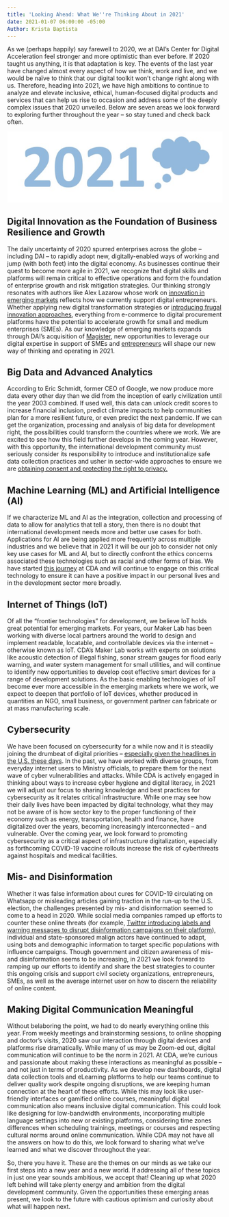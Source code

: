 ```yaml
---
title: 'Looking Ahead: What We''re Thinking About in 2021'
date: 2021-01-07 06:00:00 -05:00
Author: Krista Baptista
---
```


As we (perhaps happily) say farewell to 2020, we at DAI’s Center for Digital Acceleration feel stronger and more optimistic than ever before. If 2020 taught us anything, it is that adaptation is key. The events of the last year have changed almost every aspect of how we think, work and live, and we would be naïve to think that our digital toolkit won’t change right along with us. Therefore, heading into 2021, we have high ambitions to continue to analyze and elevate inclusive, ethical, human-focused digital products and services that can help us rise to occasion and address some of the deeply complex issues that 2020 unveiled. Below are seven areas we look forward to exploring further throughout the year – so stay tuned and check back often.

<!--more-->

![2021.jpg](/uploads/2021.jpg)

## Digital Innovation as the Foundation of Business Resilience and Growth

The daily uncertainty of 2020 spurred enterprises across the globe – including DAI – to rapidly adopt new, digitally-enabled ways of working and jump (with both feet) into the digital economy. As businesses continue their quest to become more agile in 2021, we recognize that digital skills and platforms will remain critical to effective operations and form the foundation of enterprise growth and risk mitigation strategies. Our thinking strongly resonates with authors like Alex Lazarow whose work on [innovation in emerging markets](https://hbr.org/2020/10/startups-its-time-to-think-like-camels-not-unicorns) reflects how we currently support digital entrepreneurs. Whether applying new digital transformation strategies or [introducing frugal innovation approaches](https://ssir.org/articles/entry/frugal_innovation_for_todays_and_tomorrows_crises), everything from e-commerce to digital procurement platforms have the potential to accelerate growth for small and medium enterprises (SMEs). As our knowledge of emerging markets expands through DAI’s acquisition of [Magister,](https://www.dai.com/news/dai-magister-the-leading-capital-advisor-and-investment-bank-for-international-and-emerging-markets) new opportunities to leverage our digital expertise in support of SMEs and [entrepreneurs](https://dai-global-developments.com/articles/commercializing-agricultural-innovations-in-the-age-of-covid-19) will shape our new way of thinking and operating in 2021.

## Big Data and Advanced Analytics

According to Eric Schmidt, former CEO of Google, we now produce more data every other day than we did from the inception of early civilization until the year 2003 combined. If used well, this data can unlock credit scores to increase financial inclusion, predict climate impacts to help communities plan for a more resilient future, or even predict the next pandemic. If we can get the organization, processing and analysis of big data for development right, the possibilities could transform the countries where we work. We are excited to see how this field further develops in the coming year. However, with this opportunity, the international development community must seriously consider its responsibility to introduce and institutionalize safe data collection practices and usher in sector-wide approaches to ensure we are [obtaining consent and protecting the right to privacy.](https://dai-global-digital.com/consent-to-data-processing-in-humanitarian-and-development-contexts-part-one.html)

## Machine Learning (ML) and Artificial Intelligence (AI)

If we characterize ML and AI as the integration, collection and processing of data to allow for analytics that tell a story, then there is no doubt that international development needs more and better use cases for both. Applications for AI are being applied more frequently across multiple industries and we believe that in 2021 it will be our job to consider not only key use cases for ML and AI, but to directly confront the ethics concerns associated these technologies such as racial and other forms of bias. We have started [this journey](https://dai-global-digital.com/algorithms-in-development.html) at CDA and will continue to engage on this critical technology to ensure it can have a positive impact in our personal lives and in the development sector more broadly.

## Internet of Things (IoT)

Of all the “frontier technologies” for development, we believe IoT holds great potential for emerging markets. For years, our Maker Lab has been working with diverse local partners around the world to design and implement readable, locatable, and controllable devices via the internet – otherwise known as IoT. CDA’s Maker Lab works with experts on solutions like acoustic detection of illegal fishing, sonar stream gauges for flood early warning, and water system management for small utilities, and will continue to identify new opportunities to develop cost effective smart devices for a range of development solutions. As the basic enabling technologies of IoT become ever more accessible in the emerging markets where we work, we expect to deepen that portfolio of IoT devices, whether produced in quantities an NGO, small business, or government partner can fabricate or at mass manufacturing scale.

## Cybersecurity

We have been focused on cybersecurity for a while now and it is steadily joining the drumbeat of digital priorities – [especially given the headlines in the U.S. these days](https://thehill.com/policy/cybersecurity/532756-us-intel-agencies-blame-russia-for-massive-solarwinds-hack). In the past, we have worked with diverse groups, from everyday internet users to Ministry officials, to prepare them for the next wave of cyber vulnerabilities and attacks. While CDA is actively engaged in thinking about ways to increase cyber hygiene and digital literacy, in 2021 we will adjust our focus to sharing knowledge and best practices for cybersecurity as it relates critical infrastructure. While one may see how their daily lives have been impacted by digital technology, what they may not be aware of is how sector key to the proper functioning of their economy such as energy, transportation, health and finance, have digitalized over the years, becoming increasingly interconnected – and vulnerable. Over the coming year, we look forward to promoting cybersecurity as a critical aspect of infrastructure digitalization, especially as forthcoming COVID-19 vaccine rollouts increase the risk of cyberthreats against hospitals and medical facilities.

## Mis- and Disinformation

Whether it was false information about cures for COVID-19 circulating on Whatsapp or misleading articles gaining traction in the run-up to the U.S. election, the challenges presented by mis- and disinformation seemed to come to a head in 2020. While social media companies ramped up efforts to counter these online threats (for example, [Twitter introducing labels and warning messages to disrupt disinformation campaigns on their platform](https://blog.twitter.com/en_us/topics/product/2020/updating-our-approach-to-misleading-information.html)), individual and state-sponsored malign actors have continued to adapt, using bots and demographic information to target specific populations with influence campaigns. Though government and citizen awareness of mis- and disinformation seems to be increasing, in 2021 we look forward to ramping up our efforts to identify and share the best strategies to counter this ongoing crisis and support civil society organizations, entrepreneurs, SMEs, as well as the average internet user on how to discern the reliability of online content.

## Making Digital Communication Meaningful

Without belaboring the point, we had to do nearly everything online this year. From weekly meetings and brainstorming sessions, to online shopping and doctor’s visits, 2020 saw our interaction through digital devices and platforms rise dramatically. While many of us may be Zoom-ed out, digital communication will continue to be the norm in 2021. At CDA, we’re curious and passionate about making these interactions as meaningful as possible – and not just in terms of productivity. As we develop new dashboards, digital data collection tools and eLearning platforms to help our teams continue to deliver quality work despite ongoing disruptions, we are keeping human connection at the heart of these efforts. While this may look like user-friendly interfaces or gamified online courses, meaningful digital communication also means inclusive digital communication. This could look like designing for low-bandwidth environments, incorporating multiple language settings into new or existing platforms, considering time zones differences when scheduling trainings, meetings or courses and respecting cultural norms around online communication. While CDA may not have all the answers on how to do this, we look forward to sharing what we’ve learned and what we discover throughout the year.

So, there you have it. These are the themes on our minds as we take our first steps into a new year and a new world. If addressing all of these topics in just one year sounds ambitious, we accept that! Cleaning up what 2020 left behind will take plenty energy and ambition from the digital development community. Given the opportunities these emerging areas present, we look to the future with cautious optimism and curiosity about what will happen next.